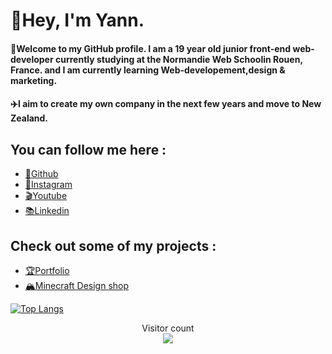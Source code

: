# 👋Hey, I'm Yann.

#### 🌲Welcome to my GitHub profile. I am a 19 year old junior front-end web-developer currently studying at the Normandie Web Schoolin Rouen, France. and I am currently learning Web-developement,design & marketing.

#### ✈️I aim to create my own company in the next few years and move to New Zealand.

##  You can follow me here :
- <a href="https://github.com/YannDurandet">💾Github</a>
- <a href="https://www.instagram.com/yann.drndt/">📸Instagram</a>
- <a href="https://www.youtube.com/channel/UCSiySRUGA1X9jnYcbmJttxw">🎬Youtube</a>
- <a href="https://www.linkedin.com/in/yann-durandet-16472a252/">📚Linkedin</a>

## Check out some of my projects :
- <a href="https://yanndurandet.github.io/Yann/">🏆Portfolio</a>
- <a href="https://yanndurandet.github.io/YannDesigns">🏔️Minecraft Design shop</a>

[![Top Langs](https://github-readme-stats.vercel.app/api/top-langs/?username=YannDurandet&layout=compact&show_icons=true&theme=transparent)](https://github.com/YannDurandet/github-readme-stats)

<p align="center"> 
  Visitor count<br>
  <img src="https://profile-counter.glitch.me/YannDurandet/count.svg" />
</p>
